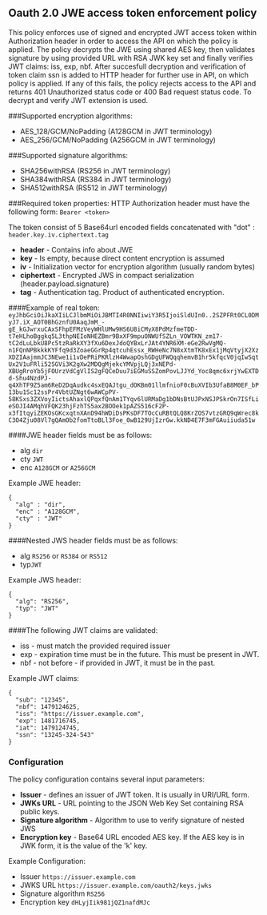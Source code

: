 ## Oauth 2.0 JWE access token enforcement policy

This policy enforces use of signed and encrypted JWT access token within Authorization header in order to access the API on which the policy is applied. The policy decrypts the JWE using shared AES key, then validates signature by using provided URL with RSA JWK key set and finally verifies JWT claims: iss, exp, nbf.
After succesfull decryption and verification of token claim ssn is added to HTTP header for further use in API, on which policy is applied.
If any of this fails, the policy rejects access to the API and returns 401 Unauthorized status code or 400 Bad request status code.
To decrypt and verify JWT extension is used.

###Supported encryption algorithms:
 + AES_128/GCM/NoPadding  (A128GCM in JWT terminology)
 + AES_256/GCM/NoPadding  (A256GCM in JWT terminology)

###Supported signature algorithms:
+ SHA256withRSA (RS256 in JWT terminology)
+ SHA384withRSA (RS384 in JWT terminology)
+ SHA512withRSA (RS512 in JWT terminology)

###Required token properties:
HTTP Authorization header must have the following form: `Bearer <token>`

  The token consist of 5 Base64url encoded fields concatenated with "dot" : `header.key.iv.ciphertext.tag`

 + **header** - Contains info about JWE
 + **key** - Is empty, because direct content encryption is assumed
 + **iv** - Initialization vector for encryption algorithm (usually random bytes)
 + **ciphertext** - Encrypted JWS in compact serialization (header.payload.signature)
 + **tag** - Authentication tag. Product of authenticated encryption.

####Example of real token:
`eyJhbGciOiJkaXIiLCJlbmMiOiJBMTI4R0NNIiwiY3R5IjoiSldUIn0..2SZPFRt0CL0DMyJ7.iX_AOT0BhGznfU0AaqJmM_-gE_kGJwrxuCAxSFhpEFMzVeyWHlUMw9HS6U8iCMyX8PdMzfmeTDD-t7eHLhoBggkq5L3thpNEIoNHEZBmr9BxXF9mpuONWUfSZLn_VOWTKN_zm17-tC2dLuLbkU8Pc5tzRaRkXY3fXu6DexJdoQYBxLrJAt4YNR6XM-eGe2RwVgMQ-n1FQnNPBkkkKYFfq9d3ZoaeGGrRp4qtcuhEssx_RWHeNc7N8xXtmTK8xEx1jMqVtyjX2XzXDZIAajmmJC3NEwe1i1vDePRiPKRlzH4WwapOshGDgUFWQqqhemvB1hr5kfqcV0jqIwSqtUx2V1uFRli52SGVi3K2gXw2MDQgMjekcYMVpjLQj3xNEPd-XBUgRroYb5jFOUrzVdCgVlIS2gFQCeDuu7iEGMuSSZomPovLJJYd_Yoc8qmc6xrjYwEXTDd-Shu4NzdPJ-q4XhTF9Z5am6ReD2DqAudkc4sxEQAJtgu_dOKBm01llmfnioF0cBuXVIb3UfaB8M0EF_bP13bu1Sc12ssPr4VbtUZNgt6wAWCpPV-58KSxs3ZXVoyIictsAhaxlQPqxfQnAm1TYqv6lURMaDg1bDNsBtUJPxNSJPSkrOn7ISfLieSOJI4AMqhVFQK23hjFzhTS5ax2BOOek1pAZS516cF2P-x3fItqyiZEKOsGKcxqtnXAnD94hWDiDsPKsDF7TOcCuRBtQLQ8KrZOS7vtzGRQ9qWrec8kC3O4Zju08Vl7gQAmOb2fomTtoBLl3Foe_0wB129UjIzrGw.kkND4E7F3mFGAuiiuda51w`


####JWE header fields must be as follows:
  + alg `dir`
  + cty `JWT`
  + enc `A128GCM` or `A256GCM`

Example JWE header:

	{
	  "alg" : "dir",
	  "enc" : "A128GCM",
	  "cty" : "JWT"
	}

####Nested JWS header fields must be as follows:
  + alg `RS256` or `RS384` or `RS512`
  + typ`JWT`

Example JWS header:

	{
	  "alg": "RS256",
	  "typ": "JWT"
	}


####The following JWT claims are validated:
 + iss - must match the provided required issuer
 + exp - expiration time must be in the future. This must be present in JWT.
 + nbf - not before - if provided in JWT, it must be in the past.

Example JWT claims:

	{
	  "sub": "12345",
	  "nbf": 1479124625,
	  "iss": "https://issuer.example.com",
	  "exp": 1481716745,
	  "iat": 1479124745,
	  "ssn": "13245-324-543"
	}


### Configuration
The policy configuration contains several input parameters:

+  **Issuer** - defines an issuer of JWT token. It is usually in URI/URL form.
+  **JWKs URL** - URL pointing to the JSON Web Key Set containing RSA public keys.
+  **Signature algorithm** - Algorithm to use to verify signature of nested JWS
+  **Encryption key** - Base64 URL encoded AES key. If the AES key is in JWK form, it is the value of the 'k' key.


Example Configuration:
 + Issuer `https://issuer.example.com`
 + JWKS URL `https://issuer.example.com/oauth2/keys.jwks`
 + Signature algorithm `RS256`
 + Encryption key `dHLyjIik981jQZ1nafdMJc`
